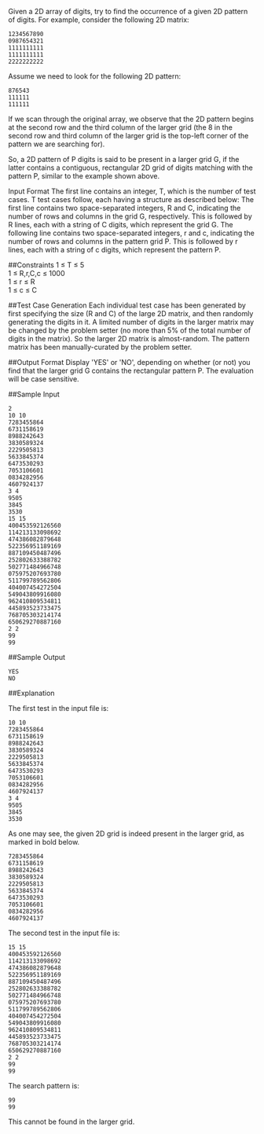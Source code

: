 Given a 2D array of digits, try to find the occurrence of a given 2D pattern of digits. For example, consider the following 2D matrix:

```
1234567890  
0987654321  
1111111111  
1111111111  
2222222222  
```

Assume we need to look for the following 2D pattern:

```
876543  
111111  
111111  
```

If we scan through the original array, we observe that the 2D pattern begins at the second row and the third column of the larger grid (the 8 in the second row and third column of the larger grid is the top-left corner of the pattern we are searching for).

So, a 2D pattern of P digits is said to be present in a larger grid G, if the latter contains a contiguous, rectangular 2D grid of digits matching with the pattern P, similar to the example shown above.

Input Format 
The first line contains an integer, T, which is the number of test cases. T test cases follow, each having a structure as described below: 
The first line contains two space-separated integers, R and C, indicating the number of rows and columns in the grid G, respectively. 
This is followed by R lines, each with a string of C digits, which represent the grid G. 
The following line contains two space-separated integers, r and c, indicating the number of rows and columns in the pattern grid P. 
This is followed by r lines, each with a string of c digits, which represent the pattern P.

##Constraints 
1 ≤ T ≤ 5  
1 ≤ R,r,C,c ≤ 1000  
1 ≤ r ≤ R  
1 ≤ c ≤ C  

##Test Case Generation 
Each individual test case has been generated by first specifying the size (R and C) of the large 2D matrix, and then randomly generating the digits in it. A limited number of digits in the larger matrix may be changed by the problem setter (no more than 5% of the total number of digits in the matrix). So the larger 2D matrix is almost-random. The pattern matrix has been manually-curated by the problem setter.

##Output Format 
Display 'YES' or 'NO', depending on whether (or not) you find that the larger grid G contains the rectangular pattern P. The evaluation will be case sensitive.

##Sample Input

```
2  
10 10  
7283455864  
6731158619  
8988242643  
3830589324  
2229505813  
5633845374  
6473530293  
7053106601  
0834282956  
4607924137  
3 4  
9505  
3845  
3530  
15 15  
400453592126560  
114213133098692  
474386082879648  
522356951189169  
887109450487496  
252802633388782  
502771484966748  
075975207693780  
511799789562806  
404007454272504  
549043809916080  
962410809534811  
445893523733475  
768705303214174  
650629270887160  
2 2
99
99
```

##Sample Output

```
YES
NO
```

##Explanation

The first test in the input file is:

```
10 10  
7283455864  
6731158619  
8988242643  
3830589324  
2229505813  
5633845374  
6473530293  
7053106601  
0834282956  
4607924137  
3 4  
9505  
3845  
3530  
```

As one may see, the given 2D grid is indeed present in the larger grid, as marked in bold below.

```
7283455864  
6731158619  
8988242643  
3830589324  
2229505813  
5633845374  
6473530293  
7053106601  
0834282956  
4607924137  
```

The second test in the input file is:

```
15 15  
400453592126560  
114213133098692  
474386082879648  
522356951189169  
887109450487496  
252802633388782  
502771484966748  
075975207693780  
511799789562806  
404007454272504  
549043809916080  
962410809534811  
445893523733475  
768705303214174  
650629270887160  
2 2
99
99
```

The search pattern is:

```
99  
99  
```

This cannot be found in the larger grid.

